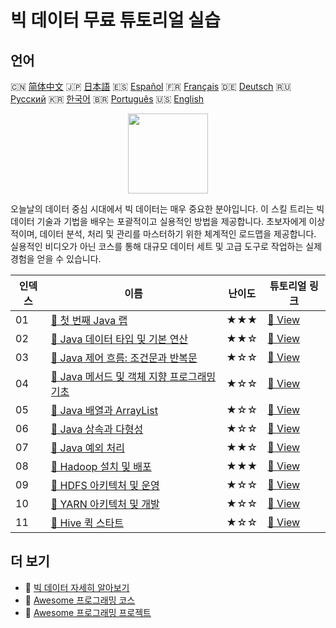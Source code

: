 # 빅 데이터 무료 튜토리얼 실습

## 언어

🇨🇳 [简体中文](README_zh.md) 🇯🇵 [日本語](README_ja.md) 🇪🇸 [Español](README_es.md) 🇫🇷 [Français](README_fr.md) 🇩🇪 [Deutsch](README_de.md) 🇷🇺 [Русский](README_ru.md) 🇰🇷 [한국어](README_ko.md) 🇧🇷 [Português](README_pt.md) 🇺🇸 [English](README.md) 

<div align="center">
<img width="128px" src="https://file.labex.io/path/4y59cs2oEeJr.png">
</div>

오늘날의 데이터 중심 시대에서 빅 데이터는 매우 중요한 분야입니다. 이 스킬 트리는 빅 데이터 기술과 기법을 배우는 포괄적이고 실용적인 방법을 제공합니다. 초보자에게 이상적이며, 데이터 분석, 처리 및 관리를 마스터하기 위한 체계적인 로드맵을 제공합니다. 실용적인 비디오가 아닌 코스를 통해 대규모 데이터 세트 및 고급 도구로 작업하는 실제 경험을 얻을 수 있습니다.

|   인덱스 | 이름                                                                                                                                        | 난이도   | 튜토리얼 링크                                                                                           |
|----------|---------------------------------------------------------------------------------------------------------------------------------------------|----------|---------------------------------------------------------------------------------------------------------|
|       01 | [📖 첫 번째 Java 랩](https://labex.io/ko/tutorials/java-your-first-java-lab-411751)                                                         | ★★★      | [🔗 View](https://labex.io/ko/tutorials/java-your-first-java-lab-411751)                                |
|       02 | [📖 Java 데이터 타입 및 기본 연산](https://labex.io/ko/tutorials/java-java-data-types-and-basic-operations-413744)                          | ★★☆      | [🔗 View](https://labex.io/ko/tutorials/java-java-data-types-and-basic-operations-413744)               |
|       03 | [📖 Java 제어 흐름: 조건문과 반복문](https://labex.io/ko/tutorials/java-java-control-flow-conditionals-and-loops-413751)                    | ★☆☆      | [🔗 View](https://labex.io/ko/tutorials/java-java-control-flow-conditionals-and-loops-413751)           |
|       04 | [📖 Java 메서드 및 객체 지향 프로그래밍 기초](https://labex.io/ko/tutorials/java-java-methods-and-basic-object-oriented-programming-413809) | ★☆☆      | [🔗 View](https://labex.io/ko/tutorials/java-java-methods-and-basic-object-oriented-programming-413809) |
|       05 | [📖 Java 배열과 ArrayList](https://labex.io/ko/tutorials/java-java-arrays-and-arraylists-413820)                                            | ★☆☆      | [🔗 View](https://labex.io/ko/tutorials/java-java-arrays-and-arraylists-413820)                         |
|       06 | [📖 Java 상속과 다형성](https://labex.io/ko/tutorials/java-java-inheritance-and-polymorphism-413825)                                        | ★☆☆      | [🔗 View](https://labex.io/ko/tutorials/java-java-inheritance-and-polymorphism-413825)                  |
|       07 | [📖 Java 예외 처리](https://labex.io/ko/tutorials/java-java-exception-handling-413830)                                                      | ★★☆      | [🔗 View](https://labex.io/ko/tutorials/java-java-exception-handling-413830)                            |
|       08 | [📖 Hadoop 설치 및 배포](https://labex.io/ko/tutorials/linux-hadoop-installation-and-deployment-272321)                                     | ★★★      | [🔗 View](https://labex.io/ko/tutorials/linux-hadoop-installation-and-deployment-272321)                |
|       09 | [📖 HDFS 아키텍처 및 운영](https://labex.io/ko/tutorials/hadoop-architecture-and-operations-of-hdfs-272320)                                 | ★☆☆      | [🔗 View](https://labex.io/ko/tutorials/hadoop-architecture-and-operations-of-hdfs-272320)              |
|       10 | [📖 YARN 아키텍처 및 개발](https://labex.io/ko/tutorials/linux-yarn-architecture-and-development-272324)                                    | ★☆☆      | [🔗 View](https://labex.io/ko/tutorials/linux-yarn-architecture-and-development-272324)                 |
|       11 | [📖 Hive 퀵 스타트](https://labex.io/ko/tutorials/linux-quick-start-to-hive-272323)                                                         | ★☆☆      | [🔗 View](https://labex.io/ko/tutorials/linux-quick-start-to-hive-272323)                               |

## 더 보기

- 🔗 [빅 데이터 자세히 알아보기](https://labex.io/ko/skilltrees/bigdata)
- 🔗 [Awesome 프로그래밍 코스](https://github.com/labex-labs/awesome-programming-courses)
- 🔗 [Awesome 프로그래밍 프로젝트](https://github.com/labex-labs/awesome-programming-projects)

